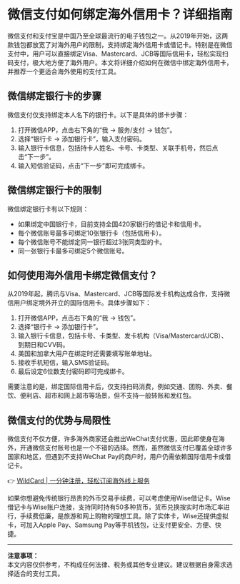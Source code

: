 # 微信支付如何绑定海外信用卡？详细指南

微信支付和支付宝是中国乃至全球最流行的电子钱包之一。从2019年开始，这两款钱包都放宽了对海外用户的限制，支持绑定海外信用卡或借记卡。特别是在微信支付中，用户可以直接绑定Visa、Mastercard、JCB等国际信用卡，轻松实现扫码支付，极大地方便了海外用户。本文将详细介绍如何在微信中绑定海外信用卡，并推荐一个更适合海外使用的支付工具。

## 微信绑定银行卡的步骤

微信支付仅支持绑定本人名下的银行卡。以下是具体的绑卡步骤：

1. 打开微信APP，点击右下角的“我 → 服务/支付 → 钱包”。
2. 选择“银行卡 → 添加银行卡”，输入支付密码。
3. 输入银行卡信息，包括持卡人姓名、卡号、卡类型、关联手机号，然后点击“下一步”。
4. 输入短信验证码，点击“下一步”即可完成绑卡。

## 微信绑定银行卡的限制

微信绑定银行卡有以下规则：

- 如果绑定中国银行卡，目前支持全国420家银行的借记卡和信用卡。
- 每个微信账号最多可绑定10张银行卡（包括信用卡）。
- 每个微信账号不能绑定同一银行超过3张同类型的卡。
- 同一张银行卡最多可绑定5个微信账号。

## 如何使用海外信用卡绑定微信支付？

从2019年起，腾讯与Visa、Mastercard、JCB等国际发卡机构达成合作，支持微信用户绑定境外开立的国际信用卡。具体步骤如下：

1. 打开微信APP，点击右下角的“我 → 钱包”。
2. 选择“银行卡 → 添加银行卡”。
3. 输入银行卡信息，包括卡号、卡类型、发卡机构（Visa/Mastercard/JCB）、到期日和CVV码。
4. 美国和加拿大用户在绑定时还需要填写账单地址。
5. 接收手机短信，输入SMS验证码。
6. 最后设定6位数支付密码即可完成绑卡。

需要注意的是，绑定国际信用卡后，仅支持扫码消费，例如交通、团购、外卖、餐饮、便利店、超市和网上超市等场景，但不支持一般转账和发红包。

## 微信支付的优势与局限性

微信支付不仅方便，许多海外商家还会推出WeChat支付优惠，因此即使身在海外，开通微信支付账号也是一个不错的选择。然而，虽然微信支付已覆盖全球许多国家和地区，但遇到不支持WeChat Pay的商户时，用户仍需依赖国际信用卡或借记卡。

👉 [WildCard | 一分钟注册，轻松订阅海外线上服务](https://bbtdd.com/WildCard)

如果你想避免传统银行昂贵的外币交易手续费，可以考虑使用Wise借记卡。Wise借记卡与Wise账户连接，支持同时持有50多种货币，货币兑换按实时市场汇率进行，手续费低廉，是旅游和网上购物的理想工具。除了实体卡，Wise还提供虚拟卡，可加入Apple Pay、Samsung Pay等手机钱包，让支付更安全、方便、快捷。

---

**注意事项：**  
本文内容仅供参考，不构成任何法律、税务或其他专业建议。建议根据自身需求选择适合的支付工具。